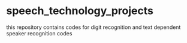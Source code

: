 # speech_technology_projects
this repository contains codes for digit recognition and text dependent speaker recognition codes 
